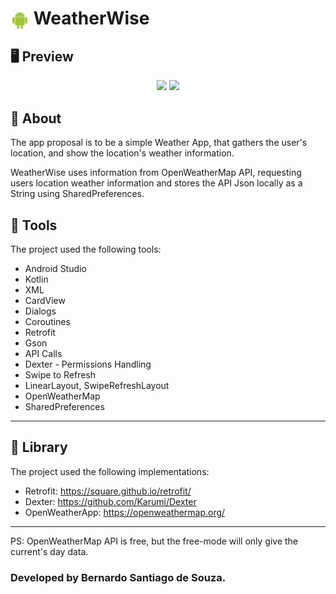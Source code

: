 
# <img align="center" alt="Daniel-HTML" height="30" width="30" src="https://raw.githubusercontent.com/devicons/devicon/master/icons/android/android-original.svg"> WeatherWise
</div>


## 🖥 Preview

<div align="center">

<img src="https://raw.githubusercontent.com/bernardosan/images/main/WeatherApp/gif_weather_app_light.gif" width="300">
<img src="https://raw.githubusercontent.com/bernardosan/images/main/WeatherApp/gif_weather_app_dark.gif" width="300">

</div>

## 📖 About

The app proposal is to be a simple Weather App, that gathers the user's location, and show the location's weather information.

WeatherWise uses information from OpenWeatherMap API, requesting users location weather information and stores the API Json locally as a String using SharedPreferences. 

## 🚀 Tools

The project used the following tools:

- Android Studio
- Kotlin
- XML
- CardView
- Dialogs
- Coroutines
- Retrofit
- Gson
- API Calls
- Dexter - Permissions Handling
- Swipe to Refresh
- LinearLayout, SwipeRefreshLayout
- OpenWeatherMap
- SharedPreferences


---


## 🚀 Library

The project used the following implementations:

- Retrofit: https://square.github.io/retrofit/
- Dexter: https://github.com/Karumi/Dexter
- OpenWeatherApp: https://openweathermap.org/


---

PS: OpenWeatherMap API is free, but the free-mode will only give the current's day data.

### Developed by Bernardo Santiago de Souza.
